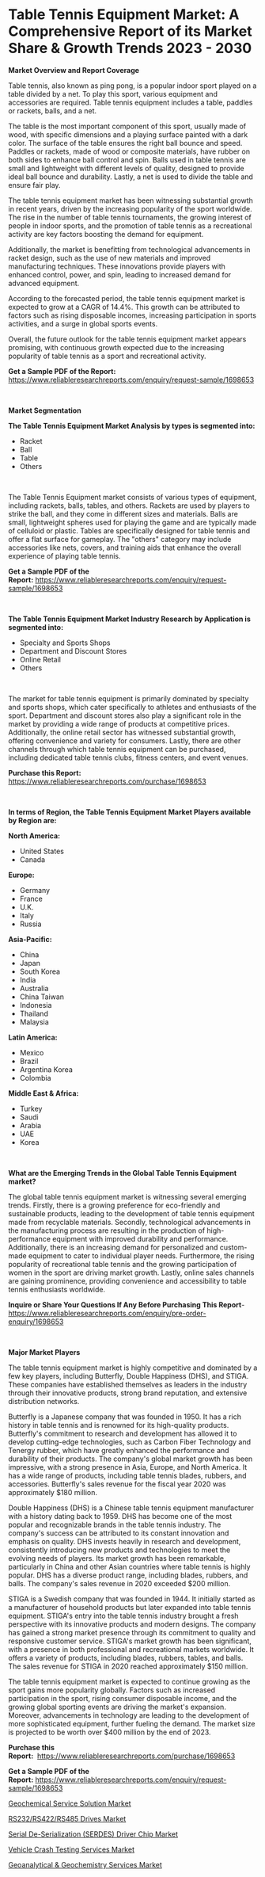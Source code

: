 <p><h1>Table Tennis Equipment Market: A Comprehensive Report of its Market Share & Growth Trends 2023 - 2030</h1></p><p><strong>Market Overview and Report Coverage</strong></p>
<p><p>Table tennis, also known as ping pong, is a popular indoor sport played on a table divided by a net. To play this sport, various equipment and accessories are required. Table tennis equipment includes a table, paddles or rackets, balls, and a net.</p><p>The table is the most important component of this sport, usually made of wood, with specific dimensions and a playing surface painted with a dark color. The surface of the table ensures the right ball bounce and speed. Paddles or rackets, made of wood or composite materials, have rubber on both sides to enhance ball control and spin. Balls used in table tennis are small and lightweight with different levels of quality, designed to provide ideal ball bounce and durability. Lastly, a net is used to divide the table and ensure fair play.</p><p>The table tennis equipment market has been witnessing substantial growth in recent years, driven by the increasing popularity of the sport worldwide. The rise in the number of table tennis tournaments, the growing interest of people in indoor sports, and the promotion of table tennis as a recreational activity are key factors boosting the demand for equipment.</p><p>Additionally, the market is benefitting from technological advancements in racket design, such as the use of new materials and improved manufacturing techniques. These innovations provide players with enhanced control, power, and spin, leading to increased demand for advanced equipment.</p><p>According to the forecasted period, the table tennis equipment market is expected to grow at a CAGR of 14.4%. This growth can be attributed to factors such as rising disposable incomes, increasing participation in sports activities, and a surge in global sports events.</p><p>Overall, the future outlook for the table tennis equipment market appears promising, with continuous growth expected due to the increasing popularity of table tennis as a sport and recreational activity.</p></p>
<p><strong>Get a Sample PDF of the Report:</strong> <a href="https://www.reliableresearchreports.com/enquiry/request-sample/1698653">https://www.reliableresearchreports.com/enquiry/request-sample/1698653</a></p>
<p>&nbsp;</p>
<p><strong>Market Segmentation</strong></p>
<p><strong>The Table Tennis Equipment Market Analysis by types is segmented into:</strong></p>
<p><ul><li>Racket</li><li>Ball</li><li>Table</li><li>Others</li></ul></p>
<p>&nbsp;</p>
<p><p>The Table Tennis Equipment market consists of various types of equipment, including rackets, balls, tables, and others. Rackets are used by players to strike the ball, and they come in different sizes and materials. Balls are small, lightweight spheres used for playing the game and are typically made of celluloid or plastic. Tables are specifically designed for table tennis and offer a flat surface for gameplay. The "others" category may include accessories like nets, covers, and training aids that enhance the overall experience of playing table tennis.</p></p>
<p><strong>Get a Sample PDF of the Report:</strong>&nbsp;<a href="https://www.reliableresearchreports.com/enquiry/request-sample/1698653">https://www.reliableresearchreports.com/enquiry/request-sample/1698653</a></p>
<p>&nbsp;</p>
<p><strong>The Table Tennis Equipment Market Industry Research by Application is segmented into:</strong></p>
<p><ul><li>Specialty and Sports Shops</li><li>Department and Discount Stores</li><li>Online Retail</li><li>Others</li></ul></p>
<p>&nbsp;</p>
<p><p>The market for table tennis equipment is primarily dominated by specialty and sports shops, which cater specifically to athletes and enthusiasts of the sport. Department and discount stores also play a significant role in the market by providing a wide range of products at competitive prices. Additionally, the online retail sector has witnessed substantial growth, offering convenience and variety for consumers. Lastly, there are other channels through which table tennis equipment can be purchased, including dedicated table tennis clubs, fitness centers, and event venues.</p></p>
<p><strong>Purchase this Report:</strong>&nbsp; <a href="https://www.reliableresearchreports.com/purchase/1698653">https://www.reliableresearchreports.com/purchase/1698653</a></p>
<p>&nbsp;</p>
<p><strong>In terms of Region, the Table Tennis Equipment Market Players available by Region are:</strong></p>
<p>
    <p> <strong> North America: </strong>
        <ul>
            <li>United States</li>
            <li>Canada</li>
        </ul>
        </p> 
    <p> <strong> Europe: </strong>
        <ul>
            <li>Germany</li>
            <li>France</li>
            <li>U.K.</li>
            <li>Italy</li>
            <li>Russia</li>
        </ul>
        </p> 
    <p> <strong> Asia-Pacific: </strong>
        <ul>
            <li>China</li>
            <li>Japan</li>
            <li>South Korea</li>
            <li>India</li>
            <li>Australia</li>
            <li>China Taiwan</li>
            <li>Indonesia</li>
            <li>Thailand</li>
            <li>Malaysia</li>
        </ul>
        </p> 
    <p> <strong> Latin America: </strong>
        <ul>
            <li>Mexico</li>
            <li>Brazil</li>
            <li>Argentina Korea</li>
            <li>Colombia</li>
        </ul>
        </p> 
    <p> <strong> Middle East & Africa: </strong>
        <ul>
            <li>Turkey</li>
            <li>Saudi</li>
            <li>Arabia</li>
            <li>UAE</li>
            <li>Korea</li>
        </ul>
    </p>
    </p>
<p>&nbsp;</p>
<p><strong>What are the Emerging Trends in the Global Table Tennis Equipment market?</strong></p>
<p><p>The global table tennis equipment market is witnessing several emerging trends. Firstly, there is a growing preference for eco-friendly and sustainable products, leading to the development of table tennis equipment made from recyclable materials. Secondly, technological advancements in the manufacturing process are resulting in the production of high-performance equipment with improved durability and performance. Additionally, there is an increasing demand for personalized and custom-made equipment to cater to individual player needs. Furthermore, the rising popularity of recreational table tennis and the growing participation of women in the sport are driving market growth. Lastly, online sales channels are gaining prominence, providing convenience and accessibility to table tennis enthusiasts worldwide.</p></p>
<p><strong>Inquire or Share Your Questions If Any Before Purchasing This Report</strong>- <a href="https://www.reliableresearchreports.com/enquiry/pre-order-enquiry/1698653">https://www.reliableresearchreports.com/enquiry/pre-order-enquiry/1698653</a></p>
<p>&nbsp;</p>
<p><strong>Major Market Players</strong></p>
<p><p>The table tennis equipment market is highly competitive and dominated by a few key players, including Butterfly, Double Happiness (DHS), and STIGA. These companies have established themselves as leaders in the industry through their innovative products, strong brand reputation, and extensive distribution networks.</p><p>Butterfly is a Japanese company that was founded in 1950. It has a rich history in table tennis and is renowned for its high-quality products. Butterfly's commitment to research and development has allowed it to develop cutting-edge technologies, such as Carbon Fiber Technology and Tenergy rubber, which have greatly enhanced the performance and durability of their products. The company's global market growth has been impressive, with a strong presence in Asia, Europe, and North America. It has a wide range of products, including table tennis blades, rubbers, and accessories. Butterfly's sales revenue for the fiscal year 2020 was approximately $180 million.</p><p>Double Happiness (DHS) is a Chinese table tennis equipment manufacturer with a history dating back to 1959. DHS has become one of the most popular and recognizable brands in the table tennis industry. The company's success can be attributed to its constant innovation and emphasis on quality. DHS invests heavily in research and development, consistently introducing new products and technologies to meet the evolving needs of players. Its market growth has been remarkable, particularly in China and other Asian countries where table tennis is highly popular. DHS has a diverse product range, including blades, rubbers, and balls. The company's sales revenue in 2020 exceeded $200 million.</p><p>STIGA is a Swedish company that was founded in 1944. It initially started as a manufacturer of household products but later expanded into table tennis equipment. STIGA's entry into the table tennis industry brought a fresh perspective with its innovative products and modern designs. The company has gained a strong market presence through its commitment to quality and responsive customer service. STIGA's market growth has been significant, with a presence in both professional and recreational markets worldwide. It offers a variety of products, including blades, rubbers, tables, and balls. The sales revenue for STIGA in 2020 reached approximately $150 million.</p><p>The table tennis equipment market is expected to continue growing as the sport gains more popularity globally. Factors such as increased participation in the sport, rising consumer disposable income, and the growing global sporting events are driving the market's expansion. Moreover, advancements in technology are leading to the development of more sophisticated equipment, further fueling the demand. The market size is projected to be worth over $400 million by the end of 2023.</p></p>
<p><strong>Purchase this Report:</strong>&nbsp;&nbsp;<a href="https://www.reliableresearchreports.com/purchase/1698653">https://www.reliableresearchreports.com/purchase/1698653</a></p>
<p></p>
<p><strong>Get a Sample PDF of the Report:</strong>&nbsp;<a href="https://www.reliableresearchreports.com/enquiry/request-sample/1698653">https://www.reliableresearchreports.com/enquiry/request-sample/1698653</a></p>
<p><p><a href="https://github.com/Chiragrp24/Market-Research-Report-List-1/blob/main/geochemical-service-solution-market.md">Geochemical Service Solution Market</a></p><p><a href="https://medium.com/@waltercruz6g/rs232-rs422-rs485-drives-market-outlook-industry-overview-and-forecast-2023-to-2030-222450151557">RS232/RS422/RS485 Drives Market</a></p><p><a href="https://medium.com/@seanhunt765/serial-de-serialization-serdes-driver-chip-market-focuses-on-market-share-size-and-projected-f9166c83aae8">Serial De-Serialization (SERDES) Driver Chip Market</a></p><p><a href="https://www.linkedin.com/pulse/vehicle-crash-testing-services-market-size-growth-forecast-from-gst9e/">Vehicle Crash Testing Services Market</a></p><p><a href="https://github.com/YashRP12/Market-Research-Report-List-1/blob/main/geoanalytical-geochemistry-services-market.md">Geoanalytical & Geochemistry Services Market</a></p></p>